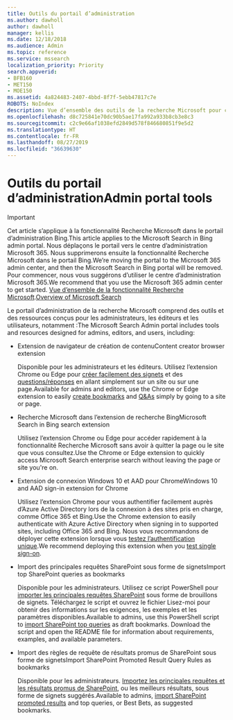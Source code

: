 ```yaml
---
title: Outils du portail d’administration
ms.author: dawholl
author: dawholl
manager: kellis
ms.date: 12/18/2018
ms.audience: Admin
ms.topic: reference
ms.service: mssearch
localization_priority: Priority
search.appverid:
- BFB160
- MET150
- MOE150
ms.assetid: 4a824483-2407-4bbd-8f7f-5ebb47817c7e
ROBOTS: NoIndex
description: Vue d’ensemble des outils de la recherche Microsoft pour créer et importer des résultats, vous connecter automatiquement et lancer des recherches de n’importe où
ms.openlocfilehash: d8c725841e70dc90b5ae17fa992a933b8cb3e8c3
ms.sourcegitcommit: c2c9e66af1038efd2849d578f846680851f9e5d2
ms.translationtype: HT
ms.contentlocale: fr-FR
ms.lasthandoff: 08/27/2019
ms.locfileid: "36639630"
---
```

# <a name="admin-portal-tools"></a><span data-ttu-id="64536-103">Outils du portail d’administration</span><span class="sxs-lookup"><span data-stu-id="64536-103">Admin portal tools</span></span>

> [!IMPORTANT]
> <span data-ttu-id="64536-104">Cet article s’applique à la fonctionnalité Recherche Microsoft dans le portail d’administration Bing.</span><span class="sxs-lookup"><span data-stu-id="64536-104">This article applies to the Microsoft Search in Bing admin portal.</span></span> <span data-ttu-id="64536-105">Nous déplaçons le portail vers le centre d’administration Microsoft 365. Nous supprimerons ensuite la fonctionnalité Recherche Microsoft dans le portail Bing.</span><span class="sxs-lookup"><span data-stu-id="64536-105">We’re moving the portal to the Microsoft 365 admin center, and then the Microsoft Search in Bing portal will be removed.</span></span> <span data-ttu-id="64536-106">Pour commencer, nous vous suggérons d’utiliser le centre d’administration Microsoft 365.</span><span class="sxs-lookup"><span data-stu-id="64536-106">We recommend that you use the Microsoft 365 admin center to get started.</span></span> <span data-ttu-id="64536-107">[Vue d’ensemble de la fonctionnalité Recherche Microsoft](overview-microsoft-search.md).</span><span class="sxs-lookup"><span data-stu-id="64536-107">[Overview of Microsoft Search](overview-microsoft-search.md)</span></span>
    
<span data-ttu-id="64536-108">Le portail d’administration de la recherche Microsoft comprend des outils et des ressources conçus pour les administrateurs, les éditeurs et les utilisateurs, notamment :</span><span class="sxs-lookup"><span data-stu-id="64536-108">The Microsoft Search Admin portal includes tools and resources designed for admins, editors, and users, including:</span></span>
  
- <span data-ttu-id="64536-109">Extension de navigateur de création de contenu</span><span class="sxs-lookup"><span data-stu-id="64536-109">Content creator browser extension</span></span>
    
    <span data-ttu-id="64536-110">Disponible pour les administrateurs et les éditeurs. Utilisez l’extension Chrome ou Edge pour [créer facilement des signets](create-bookmarks.md) et des [questions/réponses](create-qas.md) en allant simplement sur un site ou sur une page.</span><span class="sxs-lookup"><span data-stu-id="64536-110">Available for admins and editors, use the Chrome or Edge extension to easily [create bookmarks](create-bookmarks.md) and [Q&As](create-qas.md) simply by going to a site or page.</span></span> 
    
- <span data-ttu-id="64536-111">Recherche Microsoft dans l’extension de recherche Bing</span><span class="sxs-lookup"><span data-stu-id="64536-111">Microsoft Search in Bing search extension</span></span>
    
    <span data-ttu-id="64536-112">Utilisez l’extension Chrome ou Edge pour accéder rapidement à la fonctionnalité Recherche Microsoft sans avoir à quitter la page ou le site que vous consultez.</span><span class="sxs-lookup"><span data-stu-id="64536-112">Use the Chrome or Edge extension to quickly access Microsoft Search enterprise search without leaving the page or site you're on.</span></span>
    
- <span data-ttu-id="64536-113">Extension de connexion Windows 10 et AAD pour Chrome</span><span class="sxs-lookup"><span data-stu-id="64536-113">Windows 10 and AAD sign-in extension for Chrome</span></span>
    
    <span data-ttu-id="64536-114">Utilisez l’extension Chrome pour vous authentifier facilement auprès d’Azure Active Directory lors de la connexion à des sites pris en charge, comme Office 365 et Bing.</span><span class="sxs-lookup"><span data-stu-id="64536-114">Use the Chrome extension to easily authenticate with Azure Active Directory when signing in to supported sites, including Office 365 and Bing.</span></span> <span data-ttu-id="64536-115">Nous vous recommandons de déployer cette extension lorsque vous [testez l’authentification unique](test-single-sign-on.md).</span><span class="sxs-lookup"><span data-stu-id="64536-115">We recommend deploying this extension when you [test single sign-on](test-single-sign-on.md).</span></span>
    
- <span data-ttu-id="64536-116">Import des principales requêtes SharePoint sous forme de signets</span><span class="sxs-lookup"><span data-stu-id="64536-116">Import top SharePoint queries as bookmarks</span></span>
    
    <span data-ttu-id="64536-p103">Disponible pour les administrateurs. Utilisez ce script PowerShell pour [importer les principales requêtes SharePoint](import-sharepoint-promoted-results-and-top-queries.md) sous forme de brouillons de signets. Téléchargez le script et ouvrez le fichier Lisez-moi pour obtenir des informations sur les exigences, les exemples et les paramètres disponibles.</span><span class="sxs-lookup"><span data-stu-id="64536-p103">Available to admins, use this PowerShell script to [import SharePoint top queries](import-sharepoint-promoted-results-and-top-queries.md) as draft bookmarks. Download the script and open the README file for information about requirements, examples, and available parameters.</span></span> 
    
- <span data-ttu-id="64536-119">Import des règles de requête de résultats promus de SharePoint sous forme de signets</span><span class="sxs-lookup"><span data-stu-id="64536-119">Import SharePoint Promoted Result Query Rules as bookmarks</span></span>
    
    <span data-ttu-id="64536-120">Disponible pour les administrateurs. [Importez les principales requêtes et les résultats promus de SharePoint](import-sharepoint-promoted-results-and-top-queries.md), ou les meilleurs résultats, sous forme de signets suggérés.</span><span class="sxs-lookup"><span data-stu-id="64536-120">Available to admins, [import SharePoint promoted results](import-sharepoint-promoted-results-and-top-queries.md) and top queries, or Best Bets, as suggested bookmarks.</span></span> 

  

